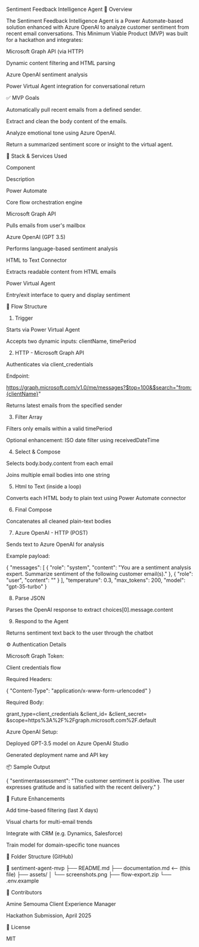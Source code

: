 Sentiment Feedback Intelligence Agent
🧠 Overview

The Sentiment Feedback Intelligence Agent is a Power Automate-based solution enhanced with Azure OpenAI to analyze customer sentiment from recent email conversations. This Minimum Viable Product (MVP) was built for a hackathon and integrates:

Microsoft Graph API (via HTTP)

Dynamic content filtering and HTML parsing

Azure OpenAI sentiment analysis

Power Virtual Agent integration for conversational return

✅ MVP Goals

Automatically pull recent emails from a defined sender.

Extract and clean the body content of the emails.

Analyze emotional tone using Azure OpenAI.

Return a summarized sentiment score or insight to the virtual agent.

🧱 Stack & Services Used

Component

Description

Power Automate

Core flow orchestration engine

Microsoft Graph API

Pulls emails from user's mailbox

Azure OpenAI (GPT 3.5)

Performs language-based sentiment analysis

HTML to Text Connector

Extracts readable content from HTML emails

Power Virtual Agent

Entry/exit interface to query and display sentiment

🔁 Flow Structure

1. Trigger

Starts via Power Virtual Agent

Accepts two dynamic inputs: clientName, timePeriod

2. HTTP - Microsoft Graph API

Authenticates via client_credentials

Endpoint:

https://graph.microsoft.com/v1.0/me/messages?$top=100&$search="from:{clientName}"

Returns latest emails from the specified sender

3. Filter Array

Filters only emails within a valid timePeriod

Optional enhancement: ISO date filter using receivedDateTime

4. Select & Compose

Selects body.body.content from each email

Joins multiple email bodies into one string

5. Html to Text (inside a loop)

Converts each HTML body to plain text using Power Automate connector

6. Final Compose

Concatenates all cleaned plain-text bodies

7. Azure OpenAI - HTTP (POST)

Sends text to Azure OpenAI for analysis

Example payload:

{
  "messages": [
    {
      "role": "system",
      "content": "You are a sentiment analysis expert. Summarize sentiment of the following customer email(s)."
    },
    {
      "role": "user",
      "content": "<email content goes here>"
    }
  ],
  "temperature": 0.3,
  "max_tokens": 200,
  "model": "gpt-35-turbo"
}

8. Parse JSON

Parses the OpenAI response to extract choices[0].message.content

9. Respond to the Agent

Returns sentiment text back to the user through the chatbot

⚙️ Authentication Details

Microsoft Graph Token:

Client credentials flow

Required Headers:

{
  "Content-Type": "application/x-www-form-urlencoded"
}

Required Body:

grant_type=client_credentials
&client_id=<client-id>
&client_secret=<secret>
&scope=https%3A%2F%2Fgraph.microsoft.com%2F.default

Azure OpenAI Setup:

Deployed GPT-3.5 model on Azure OpenAI Studio

Generated deployment name and API key

📦 Sample Output

{
  "sentimentassessment": "The customer sentiment is positive. The user expresses gratitude and is satisfied with the recent delivery."
}

🚀 Future Enhancements

Add time-based filtering (last X days)

Visual charts for multi-email trends

Integrate with CRM (e.g. Dynamics, Salesforce)

Train model for domain-specific tone nuances

📁 Folder Structure (GitHub)

📁 sentiment-agent-mvp
├── README.md
├── documentation.md <-- (this file)
├── assets/
│   └── screenshots.png
├── flow-export.zip
└── .env.example

👥 Contributors

Amine Semouma
Client Experience Manager

Hackathon Submission, April 2025

📄 License

MIT

